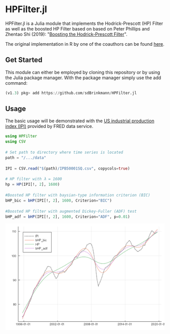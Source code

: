 HPFilter.jl
=====================

HPFilter.jl is a Julia module that implements the Hodrick-Prescott (HP) Filter as well as the 
boosted HP Filter based on based on Peter Phillips and Zhentao Shi (2019): "[Boosting the Hodrick-Prescott Filter](https://arxiv.org/abs/1905.00175)".

The original implementation in R by one of the coauthors can be found [here](https://github.com/zhentaoshi/Boosted_HP_filter).

Get Started
-----------------
This module can either be employed  by cloning this repository or by using the Julia package manager.
With the package manager simply use the add command:
```Julia
(v1.3) pkg> add https://github.com/sdBrinkmann/HPFilter.jl
```

Usage
----------------
The basic usage will be demonstrated with the [US industrial production index (IPI)](https://fred.stlouisfed.org/series/IPB50001SQ) provided by FRED data service.

```Julia
using HPFilter
using CSV

# Set path to directory where time series is located
path = "/.../data"

IPI = CSV.read("$(path)/IPB50001SQ.csv", copycols=true)

# HP filter with λ = 1600
hp = HP(IPI[!, 2], 1600)

#Boosted HP filter with baysian-type information criterion (BIC)
bHP_bic = bHP(IPI[!, 2], 1600, Criterion="BIC")

#Boosted HP filter with augmented Dickey-Fuller (ADF) test 
bHP_adf = bHP(IPI[!, 2], 1600, Criterion="ADF", p=0.01)
```

![HP Results](IPI_HP.png "Plotted Results")
